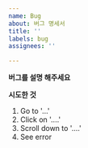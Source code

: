 ```yaml
---
name: Bug
about: 버그 명세서
title: ''
labels: bug
assignees: ''

---
```


**버그를 설명 해주세요**

**시도한 것**
1. Go to '...'
2. Click on '....'
3. Scroll down to '....'
4. See error
